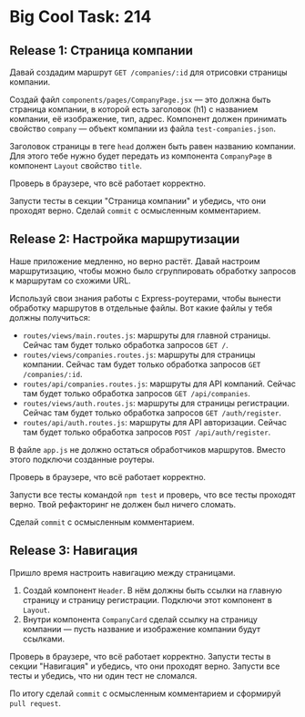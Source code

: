 # Big Cool Task: 214

## Release 1: Страница компании

Давай создадим маршрут `GET /companies/:id` для отрисовки страницы компании.

Создай файл `components/pages/CompanyPage.jsx` — это должна быть страница компании, в которой есть заголовок (h1) с названием компании, её изображение, тип, адрес. Компонент должен принимать свойство `company` — объект компании из файла `test-companies.json`.

Заголовок страницы в теге `head` должен быть равен названию компании. Для этого тебе нужно будет передать из компонента `CompanyPage` в компонент `Layout` свойство `title`.

Проверь в браузере, что всё работает корректно.

Запусти тесты в секции "Страница компании" и убедись, что они проходят верно. Сделай `commit` с осмысленным комментарием.

## Release 2: Настройка маршрутизации

Наше приложение медленно, но верно растёт. Давай настроим маршрутизацию, чтобы можно было сгруппировать обработку запросов к маршрутам со схожими URL.

Используй свои знания работы с Express-роутерами, чтобы вынести обработку маршрутов в отдельные файлы. Вот какие файлы у тебя должны получиться:

- `routes/views/main.routes.js`: маршруты для главной страницы. Сейчас там будет только обработка запросов `GET /`.
- `routes/views/companies.routes.js`: маршруты для страницы компании. Сейчас там будет только обработка запросов `GET /companies/:id`.
- `routes/api/companies.routes.js`: маршруты для API компаний. Сейчас там будет только обработка запросов `GET /api/companies`.
- `routes/views/auth.routes.js`: маршруты для страницы регистрации. Сейчас там будет только обработка запросов `GET /auth/register`.
- `routes/api/auth.routes.js`: маршруты для API авторизации. Сейчас там будет только обработка запросов `POST /api/auth/register`.

В файле `app.js` не должно остаться обработчиков маршрутов. Вместо этого подключи созданные роутеры.

Проверь в браузере, что всё работает корректно.

Запусти все тесты командой `npm test` и проверь, что все тесты проходят верно. Твой рефакторинг не должен был ничего сломать.

Сделай `commit` с осмысленным комментарием.

## Release 3: Навигация
Пришло время настроить навигацию между страницами.

1. Создай компонент `Header`. В нём должны быть ссылки на главную страницу и страницу регистрации. Подключи этот компонент в `Layout`.
2. Внутри компонента `CompanyCard` сделай ссылку на страницу компании — пусть название и изображение компании будут ссылками.

Проверь в браузере, что всё работает корректно. Запусти тесты в секции "Навигация" и убедись, что они проходят верно. Запусти все тесты и убедись, что ни один тест не сломался.

По итогу сделай `commit` с осмысленным комментарием и сформируй `pull request`.
